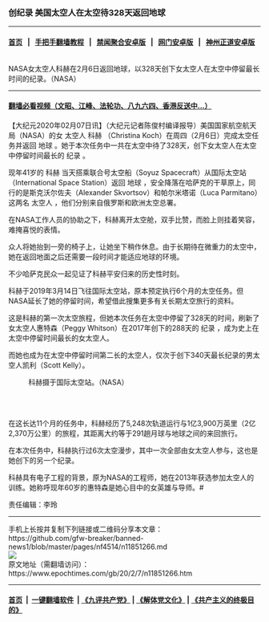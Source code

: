 ### 创纪录 美国太空人在太空待328天返回地球
------------------------

#### [首页](https://github.com/gfw-breaker/banned-news1/blob/master/README.md) &nbsp;&nbsp;|&nbsp;&nbsp; [手把手翻墙教程](https://github.com/gfw-breaker/guides/wiki) &nbsp;&nbsp;|&nbsp;&nbsp; [禁闻聚合安卓版](https://github.com/gfw-breaker/bn-android) &nbsp;&nbsp;|&nbsp;&nbsp; [网门安卓版](https://github.com/oGate2/oGate) &nbsp;&nbsp;|&nbsp;&nbsp; [神州正道安卓版](https://github.com/SzzdOgate/update) 



<div><img alt="" class="aligncenter wp-post-image" src="https://i.epochtimes.com/assets/uploads/2020/02/nhq202002060007-600x400.jpg"/>
<div class="red16 caption">
 <p>
  NASA女太空人科赫在2月6日返回地球，以328天创下女太空人在太空中停留最长时间的纪录。（NASA）
 </p>
</div>
</div><hr/>

#### [翻墙必看视频（文昭、江峰、法轮功、八九六四、香港反送中...）](http://167.172.214.107/home.html)

<div><p>
 【大纪元2020年02月07日讯】（大纪元记者陈俊村编译报导）美国国家航空航天局（NASA）的女
 <ok href="https://www.epochtimes.com/gb/tag/%E5%A4%AA%E7%A9%BA%E4%BA%BA.html">
  太空人
 </ok>
 <ok href="https://www.epochtimes.com/gb/tag/%E7%A7%91%E8%B5%AB.html">
  科赫
 </ok>
 （Christina Koch）在周四（2月6日）完成太空任务并返回
 <ok href="https://www.epochtimes.com/gb/tag/%E5%9C%B0%E7%90%83.html">
  地球
 </ok>
 。她于本次任务中一共在太空中待了328天，创下女太空人在太空中停留时间最长的
 <ok href="https://www.epochtimes.com/gb/tag/%E7%BA%AA%E5%BD%95.html">
  纪录
 </ok>
 。
</p>
<p>
 现年41岁的
 <ok href="https://www.epochtimes.com/gb/tag/%E7%A7%91%E8%B5%AB.html">
  科赫
 </ok>
 当天搭乘联合号太空船（Soyuz Spacecraft）从国际太空站（International Space Station）返回
 <ok href="https://www.epochtimes.com/gb/tag/%E5%9C%B0%E7%90%83.html">
  地球
 </ok>
 ，安全降落在哈萨克的干草原上，同行的是斯克沃尔佐夫（Alexander Skvortsov）和帕尔米塔诺（Luca Parmitano）这两名
 <ok href="https://www.epochtimes.com/gb/tag/%E5%A4%AA%E7%A9%BA%E4%BA%BA.html">
  太空人
 </ok>
 ，他们分别来自俄罗斯和欧洲太空总署。
</p>
<p>
 在NASA工作人员的协助之下，科赫离开太空舱，双手比赞，而脸上则挂着笑容，难掩喜悦的表情。
</p>
<p>
 众人将她抬到一旁的椅子上，让她坐下稍作休息。由于长期待在微重力的太空中，她在返回地面之后还需要一段时间才能适应地球的环境。
</p>
<p>
 不少哈萨克民众一起见证了科赫平安归来的历史性时刻。
</p>
<p>
 <center>
 </center>
 科赫于2019年3月14日飞往国际太空站，原本预定执行6个月的太空任务。但NASA延长了她的停留时间，希望借此搜集更多有关长期太空旅行的资料。
</p>
<p>
 这是科赫的第一次太空旅程，但她本次任务在太空中停留了328天的时间，刷新了女太空人惠特森（Peggy Whitson）在2017年创下的288天的
 <ok href="https://www.epochtimes.com/gb/tag/%E7%BA%AA%E5%BD%95.html">
  纪录
 </ok>
 ，成为史上在太空中停留时间最长的女太空人。
</p>
<p>
 而她也成为在太空中停留时间第二长的太空人，仅次于创下340天最长纪录的男太空人凯利（Scott Kelly）。
</p>
<figure class="wp-caption aligncenter" id="attachment_11851298" style="width: 600px">
 <ok href="http://i.epochtimes.com/assets/uploads/2020/02/49395543128_bc6c04732c_k.jpg">
  <img alt="" class="wp-image-11851298 size-large" src="http://i.epochtimes.com/assets/uploads/2020/02/49395543128_bc6c04732c_k-600x400.jpg"/>
 </ok>
 <br/><figcaption class="wp-caption-text">
  科赫摄于国际太空站。（NASA）
 </figcaption><br/>
</figure><br/>
<p>
 在这长达11个月的任务中，科赫经历了5,248次轨道运行与1亿3,900万英里（2亿2,370万公里）的旅程，其距离大约等于291趟月球与地球之间的来回旅行。
</p>
<p>
 在本次任务中，科赫执行过6次太空漫步，其中一次全部由女太空人参与，这也是她创下的另一个纪录。
</p>
<p>
 科赫具有电子工程的背景，原为NASA的工程师，她在2013年获选参加太空人的训练。她称呼现年60岁的惠特森是她心目中的女英雄与导师。#
</p>
<p>
 责任编辑：李玲
</p>
</div>
<hr/>
手机上长按并复制下列链接或二维码分享本文章：<br/>
https://github.com/gfw-breaker/banned-news1/blob/master/pages/nf4514/n11851266.md <br/>
<a href='https://github.com/gfw-breaker/banned-news1/blob/master/pages/nf4514/n11851266.md'><img src='https://github.com/gfw-breaker/banned-news1/blob/master/pages/nf4514/n11851266.md.png'/></a> <br/>
原文地址（需翻墙访问）：https://www.epochtimes.com/gb/20/2/7/n11851266.htm


------------------------
#### [首页](https://github.com/gfw-breaker/banned-news1/blob/master/README.md) &nbsp;|&nbsp; [一键翻墙软件](https://github.com/gfw-breaker/nogfw/blob/master/README.md) &nbsp;| [《九评共产党》](https://github.com/gfw-breaker/9ping.md/blob/master/README.md#九评之一评共产党是什么) | [《解体党文化》](https://github.com/gfw-breaker/jtdwh.md/blob/master/README.md) | [《共产主义的终极目的》](https://github.com/gfw-breaker/gczydzjmd.md/blob/master/README.md)


<img src='http://gfw-breaker.win/banned-news/pages/nf4514/n11851266.md' width='0px' height='0px'/>